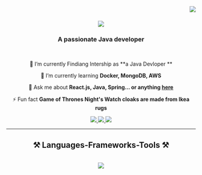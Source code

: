 
<img align="right" src="https://visitor-badge.laobi.icu/badge?page_id=salesp07.salesp07" />

<h1 align="center">
    <img src="https://readme-typing-svg.herokuapp.com/?font=Righteous&size=35&center=true&vCenter=true&width=500&height=70&duration=4000&lines=Hi+There!+👋;+I'm+Prathmesh+Chougule!;" />
</h1>

<h3 align="center">A passionate  Java developer </h3>

<br/>

<div align="center">
 
 🔭 I’m currently Findiang Intership  as **a Java Devloper **
 
 🌱 I’m currently learning **Docker, MongoDB, AWS**

💬 Ask me about **React.js, Java, Spring... or anything [here](https://www.linkedin.com/in/prathmesh-chougule-693710263/)**

⚡ Fun fact **Game of Thrones Night's Watch cloaks are made from Ikea rugs**

 </div>
 
<div align="center"> 
  <a href="https://github.com/Prathmeschougule">
    <img src="https://img.shields.io/badge/Gmail-333333?style=for-the-badge&logo=gmail&logoColor=red" />
  </a>
  <a href="https://github.com/Prathmeschougule" target="_blank">
    <img src="https://img.shields.io/badge/LinkedIn-0077B5?style=for-the-badge&logo=linkedin&logoColor=white" target="_blank" />
  </a>
  <a href="https://github.com/Prathmeschougule" target="_blank">
     <img src="https://img.shields.io/badge/Portfolio-FF5722?style=for-the-badge&logo=todoist&logoColor=white" target="_blank" /> <!-- sqlite, safari, google-chrome are other good icon options -->
  </a>
</div>

 <hr/>
 
<h2 align="center">⚒️ Languages-Frameworks-Tools ⚒️</h2>
<br/>
<div align="center">
   <img src= "https://skillicons.dev/icons?i=js,ts,html,css,nodejs,mongodb,docker,figma,spring,xd,git,github,sql)](https://skillicons.dev")
</div>

<br/>


